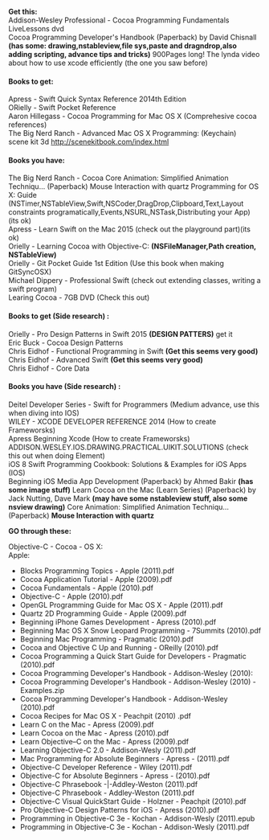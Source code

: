 **Get this:**  
Addison-Wesley Professional - Cocoa Programming Fundamentals LiveLessons   dvd  
Cocoa Programming Developer's Handbook (Paperback) by David Chisnall **(has some: drawing,nstableview,file sys,paste and dragndrop,also adding scripting, advance tips and tricks)** 900Pages long!
The lynda video about how to use xcode efficiently (the one you saw before)

#### Books to get: 
Apress - Swift Quick Syntax Reference 2014th Edition  
ORielly - Swift Pocket Reference   
Aaron Hillegass  - Cocoa Programming for Mac OS X (Comprehesive cocoa references)  
The Big Nerd Ranch - Advanced Mac OS X Programming: (Keychain)  
scene kit 3d http://scenekitbook.com/index.html
#### Books you have:
The Big Nerd Ranch - Cocoa
Core Animation: Simplified Animation Techniqu… (Paperback) Mouse Interaction with quartz Programming for OS X: Guide (NSTimer,NSTableView,Swift,NSCoder,DragDrop,Clipboard,Text,Layout constraints programatically,Events,NSURL,NSTask,Distributing your App) (its ok)   
Apress - Learn Swift on the Mac 2015 (check out the playground part)(its ok)   
Orielly - Learning Cocoa with Objective-C: **(NSFileManager,Path creation, NSTableView)**  
Orielly - Git Pocket Guide 1st Edition (Use this book when making GitSyncOSX)  
Michael Dippery - Professional Swift (check out extending classes, writing a swift program)  
Learing Cocoa - 7GB DVD (Check this out)  

#### Books to get (Side research) :
Orielly - Pro Design Patterns in Swift 2015 **(DESIGN PATTERS)** get it  
Eric Buck - Cocoa Design Patterns  
Chris Eidhof  - Functional Programming in Swift **(Get this seems very good)**  
Chris Eidhof - Advanced Swift **(Get this seems very good)**  
Chris Eidhof - Core Data   

#### Books you have (Side research) :
Deitel Developer Series - Swift for Programmers (Medium advance, use this when diving into IOS)  
WILEY - XCODE DEVELOPER REFERENCE 2014 (How to create Frameworsks)  
Apress Beginning Xcode (How to create Frameworsks)  
ADDISON.WESLEY.IOS.DRAWING.PRACTICAL.UIKIT.SOLUTIONS (check this out when doing Element)  
iOS 8 Swift Programming Cookbook: Solutions & Examples for iOS Apps (IOS)  
Beginning iOS Media App Development (Paperback) by Ahmed Bakir **(has some image stuff)**
Learn Cocoa on the Mac (Learn Series) (Paperback) by Jack Nutting, Dave Mark **(may have some nstableview stuff, also some nsview drawing)**
Core Animation: Simplified Animation Techniqu… (Paperback) **Mouse Interaction with quartz**




**GO through these:** 


Objective-C - Cocoa - OS X:  
Apple:
 - Blocks Programming Topics - Apple (2011).pdf
 - Cocoa Application Tutorial - Apple (2009).pdf
 - Cocoa Fundamentals - Apple (2010).pdf
 - Objective-C - Apple (2010).pdf
 - OpenGL Programming Guide for Mac OS X - Apple (2011).pdf
 - Quartz 2D Programming Guide - Apple (2009).pdf
 - Beginning iPhone Games Development - Apress (2010).pdf
 - Beginning Mac OS X Snow Leopard Programming - 7Summits (2010).pdf
 - Beginning Mac Programming - Pragmatic (2010).pdf
 - Cocoa and Objective C Up and Running - OReilly (2010).pdf
 - Cocoa Programming a Quick Start Guide for Developers - Pragmatic (2010).pdf
 - Cocoa Programming Developer's Handbook - Addison-Wesley (2010):
 - Cocoa Programming Developer's Handbook - Addison-Wesley (2010) - Examples.zip
 - Cocoa Programming Developer's Handbook - Addison-Wesley (2010).pdf
 - Cocoa Recipes for Mac OS X - Peachpit (2010) .pdf
 - Learn C on the Mac - Apress (2009).pdf
 - Learn Cocoa on the Mac - Apress (2010).pdf
 - Learn Objective–C on the Mac - Apress (2009).pdf
 - Learning Objective-C 2.0 - Addison-Wesly (2011).pdf
 - Mac Programming for Absolute Beginners - Apress - (2011).pdf
 - Objective-C Developer Reference - Wiley (2011).pdf
 - Objective-C for Absolute Beginners - Apress - (2010).pdf
 - Objective-C Phrasebook -|-Addley-Weston (2011).pdf
 - Objective-C Phrasebook - Addley-Weston (2011).pdf
 - Objective-C Visual QuickStart Guide - Holzner - Peachpit (2010).pdf
 - Pro Objective-C Design Patterns for iOS - Apress (2010).pdf
 - Programming in Objective-C 3e - Kochan - Addison-Wesly (2011).epub
 - Programming in Objective-C 3e - Kochan - Addison-Wesly (2011).pdf
